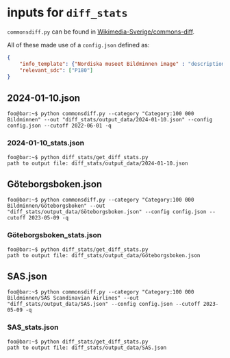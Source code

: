 # inputs for `diff_stats`

`commonsdiff.py` can be found in [Wikimedia-Sverige/commons-diff](https://github.com/Wikimedia-Sverige/commons-diff/).

All of these made use of a `config.json` defined as:

```json
{
    "info_template": {"Nordiska museet Bildminnen image" : "description"},
    "relevant_sdc": ["P180"]
}
```

## 2024-01-10.json

```console
foo@bar:~$ python commonsdiff.py --category "Category:100 000 Bildminnen" --out "diff_stats/output_data/2024-01-10.json" --config config.json --cutoff 2022-06-01 -q
```

### 2024-01-10_stats.json

```console
foo@bar:~$ python diff_stats/get_diff_stats.py 
path to output file: diff_stats/output_data/2024-01-10.json
```

## Göteborgsboken.json

```console
foo@bar:~$ python commonsdiff.py --category "Category:100 000 Bildminnen/Göteborgsboken" --out "diff_stats/output_data/Göteborgsboken.json" --config config.json --cutoff 2023-05-09 -q
```

### Göteborgsboken_stats.json

```console
foo@bar:~$ python diff_stats/get_diff_stats.py 
path to output file: diff_stats/output_data/Göteborgsboken.json
```

## SAS.json

```console
foo@bar:~$ python commonsdiff.py --category "Category:100 000 Bildminnen/SAS Scandinavian Airlines" --out "diff_stats/output_data/SAS.json" --config config.json --cutoff 2023-05-09 -q
```

### SAS_stats.json

```console
foo@bar:~$ python diff_stats/get_diff_stats.py 
path to output file: diff_stats/output_data/SAS.json
```
